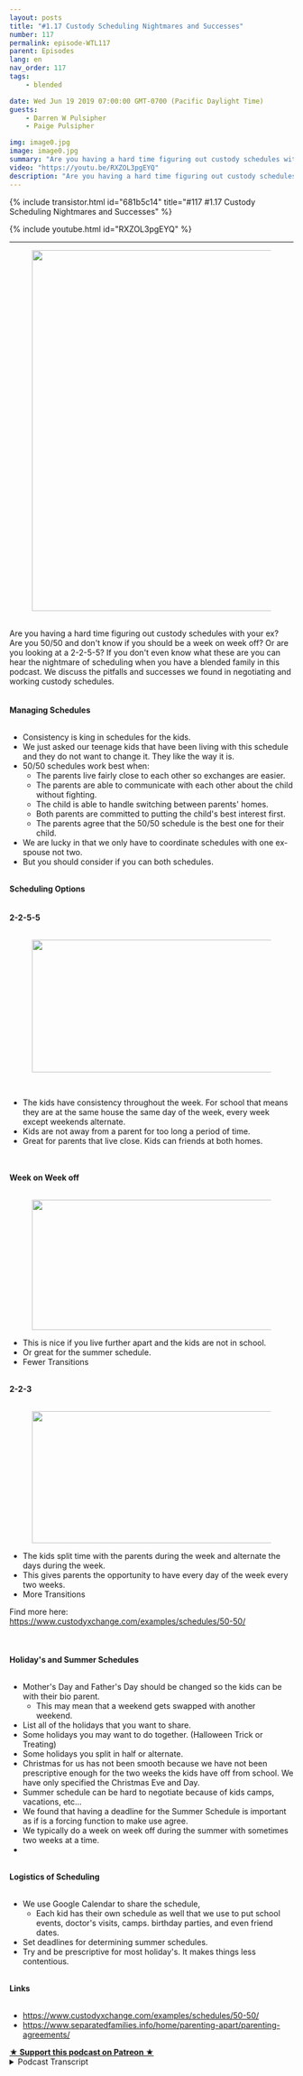 ```yaml
---
layout: posts
title: "#1.17 Custody Scheduling Nightmares and Successes"
number: 117
permalink: episode-WTL117
parent: Episodes
lang: en
nav_order: 117
tags:
    - blended

date: Wed Jun 19 2019 07:00:00 GMT-0700 (Pacific Daylight Time)
guests:
    - Darren W Pulsipher
    - Paige Pulsipher

img: image0.jpg
image: image0.jpg
summary: "Are you having a hard time figuring out custody schedules with your ex? Are you 50/50 and don't know if you should be a week on week off? Or are you looking at a 2-2-5-5? If you don't even know what these are you can hear the nightmare of scheduling when you have a blended family in this podcast. We discuss the pitfalls and successes we found in negotiating and working custody schedules. "
video: "https://youtu.be/RXZOL3pgEYQ"
description: "Are you having a hard time figuring out custody schedules with your ex? Are you 50/50 and don't know if you should be a week on week off? Or are you looking at a 2-2-5-5? If you don't even know what these are you can hear the nightmare of scheduling when you have a blended family in this podcast. We discuss the pitfalls and successes we found in negotiating and working custody schedules. "
---
```


<div>
{% include transistor.html id="681b5c14" title="#117 #1.17 Custody Scheduling Nightmares and Successes" %}

{% include youtube.html id="RXZOL3pgEYQ" %}
</div>

---

<html><head></head><body><div><figure data-trix-attachment="{&quot;contentType&quot;:&quot;image&quot;,&quot;height&quot;:640,&quot;url&quot;:&quot;https://lh3.googleusercontent.com/-X_O_K6uNsUI/XQmd_JCEBnI/AAAAAAABYiw/XMjhUd5a2uwD_E8OCW7lfWRvU8IXl9mMACK8BGAs/s640/2019-06-18.jpg&quot;,&quot;width&quot;:480}" data-trix-content-type="image" class="attachment attachment--preview"><img src="./image0.jpg" width="480" height="640"><figcaption class="attachment__caption"></figcaption></figure></div><div><br></div><div>Are you having a hard time figuring out custody schedules with your ex? Are you 50/50 and don't know if you should be a week on week off? Or are you looking at a 2-2-5-5? If you don't even know what these are you can hear the nightmare of scheduling when you have a blended family in this podcast. We discuss the pitfalls and successes we found in negotiating and working custody schedules.</div><div><br></div><div><strong><br>Managing Schedules<br></strong><br></div><ul><li>Consistency is king in schedules for the kids.&nbsp;</li><li>We just asked our teenage kids that have been living with this schedule and they do not want to change it. They like the way it is.</li><li>50/50 schedules work best when:<ul><li>The parents live fairly close to each other so exchanges are easier.</li><li>The parents are able to communicate with each other about the child without fighting.</li><li>The child is able to handle switching between parents' homes.</li><li>Both parents are committed to putting the child's best interest first.</li><li>The parents agree that the 50/50 schedule is the best one for their child.</li></ul></li><li>We are lucky in that we only have to coordinate schedules with one ex-spouse not two.</li><li>But you should consider if you can both schedules.</li></ul><div><strong><br>Scheduling Options<br></strong><br></div><div><strong><br>2-2-5-5<br></strong><br></div><div><figure data-trix-attachment="{&quot;contentType&quot;:&quot;image&quot;,&quot;height&quot;:235,&quot;url&quot;:&quot;https://www.custodyxchange.com/screenshots/examples/schedules/50-50/2-2-5-5-basic.png&quot;,&quot;width&quot;:517}" data-trix-content-type="image" class="attachment attachment--preview"><img src="./image1.png" width="517" height="235"><figcaption class="attachment__caption"></figcaption></figure></div><div><br></div><ul><li>The kids have consistency throughout the week. For school that means they are at the same house the same day of the week, every week except weekends alternate.</li><li>Kids are not away from a parent for too long a period of time.</li><li>Great for parents that live close. Kids can friends at both homes.</li></ul><div><br></div><div><strong><br>Week on Week off<br></strong><br></div><div><figure data-trix-attachment="{&quot;contentType&quot;:&quot;image&quot;,&quot;height&quot;:231,&quot;url&quot;:&quot;https://www.custodyxchange.com/screenshots/examples/schedules/50-50/alternating-weeks-basic.png&quot;,&quot;width&quot;:517}" data-trix-content-type="image" class="attachment attachment--preview"><img src="./image2.png" width="517" height="231"><figcaption class="attachment__caption"></figcaption></figure></div><ul><li>This is nice if you live further apart and the kids are not in school.&nbsp;</li><li>Or great for the summer schedule.</li><li>Fewer Transitions</li></ul><div><strong><br>2-2-3<br></strong><br></div><div><figure data-trix-attachment="{&quot;contentType&quot;:&quot;image&quot;,&quot;height&quot;:234,&quot;url&quot;:&quot;https://www.custodyxchange.com/screenshots/examples/schedules/50-50/2-2-3-basic.png&quot;,&quot;width&quot;:517}" data-trix-content-type="image" class="attachment attachment--preview"><img src="./image3.png" width="517" height="234"><figcaption class="attachment__caption"></figcaption></figure></div><ul><li>The kids split time with the parents during the week and alternate the days during the week.</li><li>This gives parents the opportunity to have every day of the week every two weeks.</li><li>More Transitions</li></ul><div>Find more here: <a href="https://www.custodyxchange.com/examples/schedules/50-50/">https://www.custodyxchange.com/examples/schedules/50-50/</a></div><div><br></div><div><br></div><div><strong><br>Holiday's and Summer Schedules<br></strong><br></div><ul><li>Mother's Day and Father's Day should be changed so the kids can be with their bio parent.&nbsp;<ul><li>This may mean that a weekend gets swapped with another weekend.</li></ul></li><li>List all of the holidays that you want to share.</li><li>Some holidays you may want to do together. (Halloween Trick or Treating)</li><li>Some holidays you split in half or alternate.</li><li>Christmas for us has not been smooth because we have not been prescriptive enough for the two weeks the kids have off from school. We have only specified the Christmas Eve and Day.</li><li>Summer schedule can be hard to negotiate because of kids camps, vacations, etc...</li><li>We found that having a deadline for the Summer Schedule is important as if is a forcing function to make use agree.</li><li>We typically do a week on week off during the summer with sometimes two weeks at a time.</li><li><br></li></ul><div><strong><br>Logistics of Scheduling<br></strong><br></div><ul><li>We use Google Calendar to share the schedule,<ul><li>Each kid has their own schedule as well that we use to put school events, doctor's visits, camps. birthday parties, and even friend dates.</li></ul></li><li>Set deadlines for determining summer schedules.</li><li>Try and be prescriptive for most holiday's. It makes things less contentious.&nbsp;</li></ul><div><strong><br>Links<br></strong><br></div><ul><li><a href="https://www.custodyxchange.com/examples/schedules/50-50/">https://www.custodyxchange.com/examples/schedules/50-50/</a></li><li><a href="https://www.separatedfamilies.info/home/parenting-apart/parenting-agreements/">https://www.separatedfamilies.info/home/parenting-apart/parenting-agreements/</a></li></ul>
<strong>
  <a href="https://www.patreon.com/wheresthelemonade" target="_donate" rel="payment" title="★ Support this podcast on Patreon ★">★ Support this podcast on Patreon ★</a>
</strong></body></html>

<details>
<summary> Podcast Transcript </summary>

<p></p>

</details>
